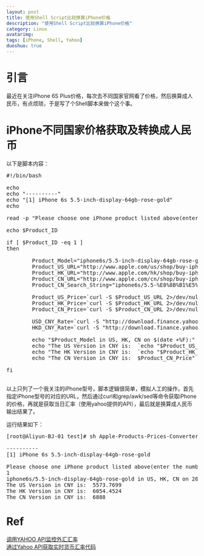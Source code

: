 ```yaml
---
layout: post
title: 使用Shell Script比较换算iPhone价格
description: "使用Shell Script比较换算iPhone价格"
category: Linux
avatarimg:
tags: [iPhone, Shell, Yahoo]
duoshuo: true
---
```


# 引言
最近在关注iPhone 6S Plus价格，每次去不同国家官网看了价格，然后换算成人民币，有点烦琐，于是写了个Shell脚本来做个这个事。

# iPhone不同国家价格获取及转换成人民币
以下是脚本内容：

<pre>
#!/bin/bash

echo
echo "----------"
echo "[1] iPhone 6s 5.5-inch-display-64gb-rose-gold"
echo 

read -p "Please choose one iPhone product listed above(enter the number): " Product_ID

echo $Product_ID

if [ $Product_ID -eq 1 ]
then

        Product_Model="iphone6s/5.5-inch-display-64gb-rose-gold"
        Product_US_URL="http://www.apple.com/us/shop/buy-iphone/${Product_Model}"
        Product_HK_URL="http://www.apple.com/hk/shop/buy-iphone/${Product_Model}"
        Product_CN_URL="http://www.apple.com/cn/shop/buy-iphone/iphone6s/5.5-%E8%8B%B1%E5%AF%B8%E5%B1%8F%E5%B9%95-64gb-%E7%8E%AB%E7%91%B0%E9%87%91%E8%89%B2"
        Product_CN_Search_String="iphone6s/5.5-%E8%8B%B1%E5%AF%B8%E5%B1%8F%E5%B9%95-64gb-%E7%8E%AB%E7%91%B0%E9%87%91%E8%89%B2"

        Product_US_Price=`curl -S $Product_US_URL 2>/dev/null | grep --color=auto "${Product_Model}\".*data" -A 9 | grep "$.*$" | uniq | awk -F "$" '{print $2}'`
        Product_HK_Price=`curl -S $Product_HK_URL 2>/dev/null | grep --color=auto "${Product_Model}\".*data" -A 9 | grep "$.*$" | uniq | awk -F "$" '{print $2}' | sed "s#,##g"`
        Product_CN_Price=`curl -S $Product_CN_URL 2>/dev/null | grep --color=auto "${Product_CN_Search_String}" -A 9 | grep RMB | awk -F " " '{print $2}' | sed "s#,##g"`

        USD_CNY_Rate=`curl -S "http://download.finance.yahoo.com/d/quotes.csv?e=.csv&f=sl1d1t1&s=USDCNY=x" 2>/dev/null | awk -F "," '{print $2}'`
        HKD_CNY_Rate=`curl -S "http://download.finance.yahoo.com/d/quotes.csv?e=.csv&f=sl1d1t1&s=HKDCNY=x" 2>/dev/null | awk -F "," '{print $2}'`

        echo "$Product_Model in US, HK, CN on $(date +%F):"
        echo "The US Version in CNY is:  `echo "$Product_US_Price * $USD_CNY_Rate" | bc`"
        echo "The HK Version in CNY is:  `echo "$Product_HK_Price * $HKD_CNY_Rate" | bc`"
        echo "The CN Version in CNY is:  $Product_CN_Price"

fi

</pre>

以上只列了一个我关注的iPhone型号，脚本逻辑很简单，模拟人工的操作，首先指定iPhone型号的对应的URL，然后通过curl和grep/awk/sed等命令获取iPhone的价格，再就是获取当日汇率（使用yahoo提供的API），最后就是换算成人民币输出结果了。

运行结果如下：
<pre>
[root@Aliyun-BJ-01 test]# sh Apple-Products-Prices-Converter.sh 

----------
[1] iPhone 6s 5.5-inch-display-64gb-rose-gold

Please choose one iPhone product listed above(enter the number): 1
1
iphone6s/5.5-inch-display-64gb-rose-gold in US, HK, CN on 2016-01-16:
The US Version in CNY is:  5573.7699
The HK Version in CNY is:  6054.4524
The CN Version in CNY is:  6888
</pre>

# Ref
[调用YAHOO API监控外汇汇率](http://raynix.info/archives/2216)  
[通过Yahoo API获取实时货币汇率代码](http://www.diebiang.com/webdev/_shijiyingyong_shixianshili_tongguoYahoo_APIhuoqushishihuobihuilvdaima_15.html)  

